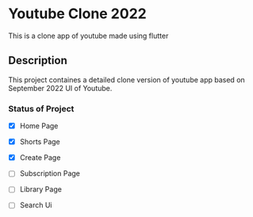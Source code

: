 # Youtube Clone 2022

This is a clone app of youtube made using flutter

## Description

This project containes a detailed clone version of youtube app based on
September 2022 UI of Youtube.

### Status of Project

- [x] Home Page
- [x] Shorts Page
- [x] Create Page
- [ ] Subscription Page
- [ ] Library Page
- [ ] Search Ui

